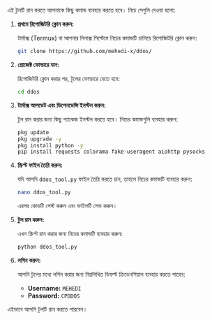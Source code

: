 এই টুলটি রান করতে আপনাকে কিছু কমান্ড ব্যবহার করতে হবে। নিচে সেগুলি দেওয়া হলো:

1. **প্রথমে রিপোজিটরি ক্লোন করুন:**

   টার্মাক্স (Termux) বা আপনার লিনাক্স সিস্টেমে নিচের কমান্ডটি চালিয়ে রিপোজিটরি ক্লোন করুন:

   ```bash
   git clone https://github.com/mehedi-x/ddos/
   ```

2. **প্রোজেক্ট ফোল্ডারে যান:**

   রিপোজিটরি ক্লোন করার পর, টুলের ফোল্ডারে যেতে হবে:

   ```bash
   cd ddos
   ```

3. **টার্মাক্স আপডেট এবং ডিপেনডেন্সি ইনস্টল করুন:**

   টুল রান করার জন্য কিছু প্যাকেজ ইনস্টল করতে হবে। নিচের কমান্ডগুলি ব্যবহার করুন:

   ```bash
   pkg update
   pkg upgrade -y
   pkg install python -y
   pip install requests colorama fake-useragent aiohttp pysocks
   ```

4. **স্ক্রিপ্ট ফাইল তৈরি করুন:**

   যদি আপনি `ddos_tool.py` ফাইল তৈরি করতে চান, তাহলে নিচের কমান্ডটি ব্যবহার করুন:

   ```bash
   nano ddos_tool.py
   ```

   এরপর কোডটি পেস্ট করুন এবং ফাইলটি সেভ করুন।

5. **টুল রান করুন:**

   এখন স্ক্রিপ্ট রান করার জন্য নিচের কমান্ডটি ব্যবহার করুন:

   ```bash
   python ddos_tool.py
   ```

6. **লগিন করুন:**

   আপনি টুলের মধ্যে লগিন করার জন্য নিম্নলিখিত ডিফল্ট ক্রিডেনশিয়াল ব্যবহার করতে পারেন:

   - **Username:** `MEHEDI`
   - **Password:** `CPDDOS`

এইভাবে আপনি টুলটি রান করতে পারবেন।
